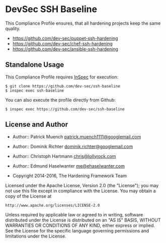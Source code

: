 DevSec SSH Baseline
===================

This Compliance Profile ensures, that all hardening projects keep the same quality.

- https://github.com/dev-sec/puppet-ssh-hardening
- https://github.com/dev-sec/chef-ssh-hardening
- https://github.com/dev-sec/ansible-ssh-hardening

## Standalone Usage

This Compliance Profile requires [InSpec](https://github.com/chef/inspec) for execution:

```
$ git clone https://github.com/dev-sec/ssh-baseline
$ inspec exec ssh-baseline
```

You can also execute the profile directly from Github:

```
$ inspec exec https://github.com/dev-sec/ssh-baseline
```

## License and Author

* Author:: Patrick Muench <patrick.muench1111@googlemail.com>
* Author:: Dominik Richter <dominik.richter@googlemail.com>
* Author:: Christoph Hartmann <chris@lollyrock.com>
* Author:: Edmund Haselwanter <me@ehaselwanter.com>

* Copyright 2014-2016, The Hardening Framework Team

Licensed under the Apache License, Version 2.0 (the "License");
you may not use this file except in compliance with the License.
You may obtain a copy of the License at

    http://www.apache.org/licenses/LICENSE-2.0

Unless required by applicable law or agreed to in writing, software
distributed under the License is distributed on an "AS IS" BASIS,
WITHOUT WARRANTIES OR CONDITIONS OF ANY KIND, either express or implied.
See the License for the specific language governing permissions and
limitations under the License.
